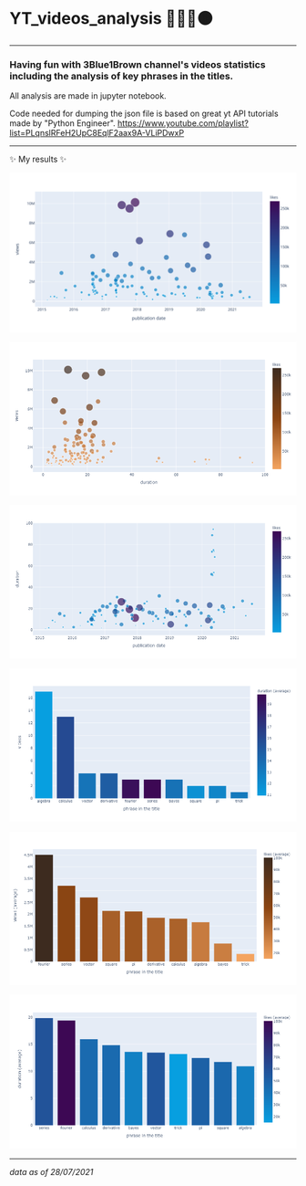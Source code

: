 # YT_videos_analysis 🔵🔵🔵🟤

---

### Having fun with 3Blue1Brown channel's videos statistics including the analysis of key phrases in the titles.

All analysis are made in jupyter notebook.

Code needed for dumping the json file is based on great yt API tutorials made by "Python Engineer".
https://www.youtube.com/playlist?list=PLqnslRFeH2UpC8EqlF2aax9A-VLiPDwxP

---
✨ My results ✨

![plot1_error](images/newplot1.svg "plot1")

![plot2_error](images/newplot2.png "plot2")

![plot3_error](images/newplot3.png "plot3")

![plot4_error](images/newplot4.png "plot4")

![plot5_error](images/newplot5.png "plot5")

![plot6_error](images/newplot6.png "plot6")

---
*data as of 28/07/2021* 
